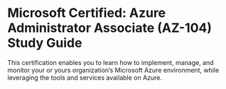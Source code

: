 # Microsoft Certified: Azure Administrator Associate (AZ-104) Study Guide
This certification enables you to learn how to implement, manage, and monitor your or yours organization’s Microsoft Azure environment, while leveraging the tools and services available on Azure.
